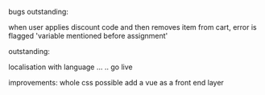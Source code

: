 bugs outstanding: 

when user applies discount code and then removes item from cart, error is flagged 'variable mentioned before assignment'

outstanding:

localisation with language
...
..
go live

improvements:
whole css 
possible add a vue as a front end layer

